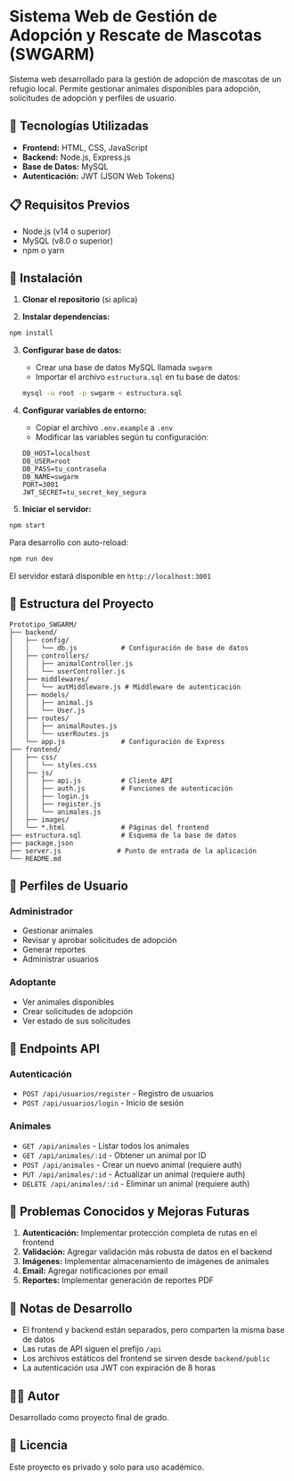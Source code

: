# Sistema Web de Gestión de Adopción y Rescate de Mascotas (SWGARM)

Sistema web desarrollado para la gestión de adopción de mascotas de un refugio local. Permite gestionar animales disponibles para adopción, solicitudes de adopción y perfiles de usuario.

## 🚀 Tecnologías Utilizadas

- **Frontend:** HTML, CSS, JavaScript
- **Backend:** Node.js, Express.js
- **Base de Datos:** MySQL
- **Autenticación:** JWT (JSON Web Tokens)

## 📋 Requisitos Previos

- Node.js (v14 o superior)
- MySQL (v8.0 o superior)
- npm o yarn

## 🔧 Instalación

1. **Clonar el repositorio** (si aplica)

2. **Instalar dependencias:**
```bash
npm install
```

3. **Configurar base de datos:**
   - Crear una base de datos MySQL llamada `swgarm`
   - Importar el archivo `estructura.sql` en tu base de datos:
   ```bash
   mysql -u root -p swgarm < estructura.sql
   ```

4. **Configurar variables de entorno:**
   - Copiar el archivo `.env.example` a `.env`
   - Modificar las variables según tu configuración:
   ```env
   DB_HOST=localhost
   DB_USER=root
   DB_PASS=tu_contraseña
   DB_NAME=swgarm
   PORT=3001
   JWT_SECRET=tu_secret_key_segura
   ```

5. **Iniciar el servidor:**
```bash
npm start
```

Para desarrollo con auto-reload:
```bash
npm run dev
```

El servidor estará disponible en `http://localhost:3001`

## 📂 Estructura del Proyecto

```
Prototipo_SWGARM/
├── backend/
│   ├── config/
│   │   └── db.js           # Configuración de base de datos
│   ├── controllers/
│   │   ├── animalController.js
│   │   └── userController.js
│   ├── middlewares/
│   │   └── autMiddleware.js # Middleware de autenticación
│   ├── models/
│   │   ├── animal.js
│   │   └── User.js
│   ├── routes/
│   │   ├── animalRoutes.js
│   │   └── userRoutes.js
│   └── app.js              # Configuración de Express
├── frontend/
│   ├── css/
│   │   └── styles.css
│   ├── js/
│   │   ├── api.js          # Cliente API
│   │   ├── auth.js         # Funciones de autenticación
│   │   ├── login.js
│   │   ├── register.js
│   │   └── animales.js
│   ├── images/
│   └── *.html              # Páginas del frontend
├── estructura.sql          # Esquema de la base de datos
├── package.json
├── server.js              # Punto de entrada de la aplicación
└── README.md
```

## 👥 Perfiles de Usuario

### Administrador
- Gestionar animales
- Revisar y aprobar solicitudes de adopción
- Generar reportes
- Administrar usuarios

### Adoptante
- Ver animales disponibles
- Crear solicitudes de adopción
- Ver estado de sus solicitudes

## 🔐 Endpoints API

### Autenticación
- `POST /api/usuarios/register` - Registro de usuarios
- `POST /api/usuarios/login` - Inicio de sesión

### Animales
- `GET /api/animales` - Listar todos los animales
- `GET /api/animales/:id` - Obtener un animal por ID
- `POST /api/animales` - Crear un nuevo animal (requiere auth)
- `PUT /api/animales/:id` - Actualizar un animal (requiere auth)
- `DELETE /api/animales/:id` - Eliminar un animal (requiere auth)

## 🐛 Problemas Conocidos y Mejoras Futuras

1. **Autenticación:** Implementar protección completa de rutas en el frontend
2. **Validación:** Agregar validación más robusta de datos en el backend
3. **Imágenes:** Implementar almacenamiento de imágenes de animales
4. **Email:** Agregar notificaciones por email
5. **Reportes:** Implementar generación de reportes PDF

## 📝 Notas de Desarrollo

- El frontend y backend están separados, pero comparten la misma base de datos
- Las rutas de API siguen el prefijo `/api`
- Los archivos estáticos del frontend se sirven desde `backend/public`
- La autenticación usa JWT con expiración de 8 horas

## 👨‍💻 Autor

Desarrollado como proyecto final de grado.

## 📄 Licencia

Este proyecto es privado y solo para uso académico.

